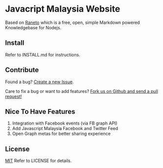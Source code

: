 Javacript Malaysia Website
==========================

Based on [Raneto](http://raneto.com) which is a free, open, simple Markdown powered Knowledgebase for Nodejs.

Install
-------

Refer to INSTALL.md for instructions.

Contribute
----------

Found a bug? 
[Create a new Issue](https://github.com/javascriptmy/2015-may-meetup/issues/new). 

Care to fix a bug or want to add features? 
[Fork us on Github and send a pull request!](https://github.com/javascriptmy/2015-may-meetup)

Nice To Have Features
---------------------
1. Integration with Facebook events (via FB graph API)
2. Add Javascript Malaysia Facebook and Twitter Feed
3. Open Graph metas for better sharing experience

License
-------

[MIT](http://opensource.org/licenses/MIT)
Refer to LICENSE for details.
